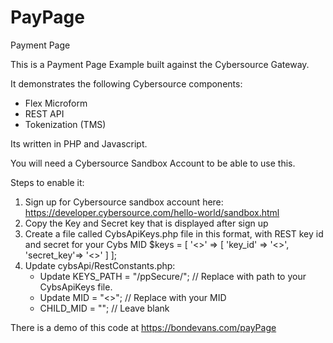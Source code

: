# PayPage

Payment Page

This is a Payment Page Example built against the Cybersource Gateway.

It demonstrates the following Cybersource components:
- Flex Microform
- REST API
- Tokenization (TMS)

Its written in PHP and Javascript.

You will need a Cybersource Sandbox Account to be able to use this.

Steps to enable it:

1. Sign up for Cybersource sandbox account here: https://developer.cybersource.com/hello-world/sandbox.html
2. Copy the Key and Secret key that is displayed after sign up
3. Create a file called CybsApiKeys.php file in this format, with REST key id and secret for your Cybs MID
$keys = [
    '<<YOUR CYBS MID>>' => [
        'key_id' => '<<YOUR REST KEY ID>>',
        'secret_key'=> '<<YOUR REST SECRET KEY>>'
    ]
];
4. Update cybsApi/RestConstants.php:
   - Update KEYS_PATH =  "/ppSecure/";          // Replace with path to your CybsApiKeys file.
   - Update MID = "<<YOUR CYBS MID>>";          // Replace with your MID
   - CHILD_MID = "";                            // Leave blank
    
There is a demo of this code at https://bondevans.com/payPage
